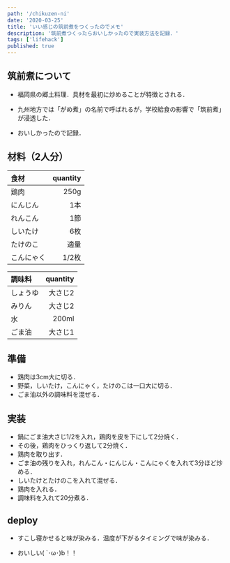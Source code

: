 ```yaml
---
path: '/chikuzen-ni'
date: '2020-03-25'
title: 'いい感じの筑前煮をつくったのでメモ'
description: '筑前煮つくったらおいしかったので実装方法を記録．'
tags: ['lifehack']
published: true
---
```


## 筑前煮について

- 福岡県の郷土料理．具材を最初に炒めることが特徴とされる．

- 九州地方では「がめ煮」の名前で呼ばれるが，学校給食の影響で「筑前煮」が浸透した．

- おいしかったので記録．

## 材料（2人分）

| 食材 | quantity |
| :--- | ---: |
| 鶏肉 | 250g |
| にんじん | 1本 |
| れんこん | 1節 |
| しいたけ | 6枚 |
| たけのこ | 適量 |
| こんにゃく | 1/2枚 |


| 調味料 | quantity |
| :--- | ---: |
| しょうゆ | 大さじ2 |
| みりん | 大さじ2 |
| 水 | 200ml |
| ごま油 | 大さじ1 |


## 準備

- 鶏肉は3cm大に切る．
- 野菜，しいたけ，こんにゃく，たけのこは一口大に切る．
- ごま油以外の調味料を混ぜる．

## 実装

- 鍋にごま油大さじ1/2を入れ，鶏肉を皮を下にして2分焼く．
- その後，鶏肉をひっくり返して2分焼く．
- 鶏肉を取り出す．
- ごま油の残りを入れ，れんこん・にんじん・こんにゃくを入れて3分ほど炒める．
- しいたけとたけのこを入れて混ぜる．
- 鶏肉を入れる．
- 調味料を入れて20分煮る．

## deploy

- すこし寝かせると味が染みる．温度が下がるタイミングで味が染みる．

- おいしい( `･ω･)b！！